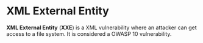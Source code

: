 # XML External Entity

**XML External Entity** (**XXE**) is a XML vulnerability where an attacker can
get access to a file system. It is considered a OWASP 10 vulnerability.

